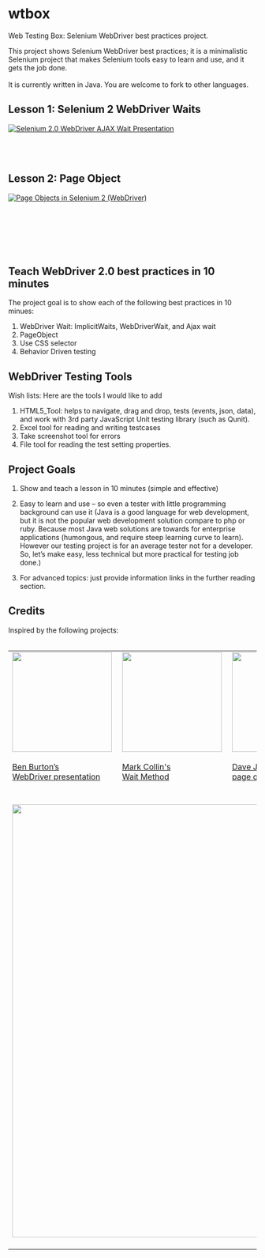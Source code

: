 wtbox
=====

Web Testing Box: Selenium WebDriver best practices project. 

This project shows Selenium WebDriver best practices; it is a minimalistic Selenium project that makes Selenium tools easy to learn and use, and it gets the job done.  
<br/>It is currently written in Java.  You are welcome to fork to other languages.  


## **Lesson 1: Selenium 2 WebDriver Waits**
[![Selenium 2.0 WebDriver AJAX Wait Presentation](http://chon.techliminal.com/images/ajax_wait.png)](http://chon.techliminal.com/ajax_wait/)
<br/> 
<br/> 
<br/> 
<br/> 




## **Lesson 2: Page Object**

[![Page Objects in Selenium 2 (WebDriver)](http://chon.techliminal.com/images/page_object.png)](http://chon.techliminal.com/page_object/)

<br/> 
<br/> 
<br/> 
<br/> 
<br/> 






Teach WebDriver 2.0 best practices in 10 minutes
------------------------------------------------

The project goal is to show each of the following best practices in 10 minues:  
 
1.	WebDriver Wait: ImplicitWaits, WebDriverWait, and Ajax wait 
2.	PageObject
3.	Use CSS selector
4.	Behavior Driven testing






WebDriver Testing Tools
------------------------
Wish lists: Here are the tools I would like to add

1.	HTML5_Tool: helps to navigate, drag and drop, tests (events, json, data), and work with 3rd party JavaScript Unit testing library (such as Qunit).
2.	Excel tool for reading and writing testcases
3.	Take screenshot tool for errors
4.	File tool for reading the test setting properties.


Project Goals
-------------

1.	Show and teach a lesson in 10 minutes (simple and effective)
2.	Easy to learn and use – so even a tester with little programming background can use it
	(Java is a good language for web development, but it is not the popular web development solution compare to php or ruby.  Because most Java web solutions are towards for enterprise applications (humongous, and require steep learning curve to learn).   
         However our testing project is for an average tester not for a developer.  So, let’s make easy, less technical but more practical for testing job done.)   

3.	For advanced topics: just provide information links in the further reading section. 




Credits
-------
Inspired by the following projects:  
<br/>
    <table>
  <tr height="207" valign="top">
    <td><a href="https://github.com/benburton/presentations"><img src="http://chon.techliminal.com/images/inspired/benburton.png" width="202">
        <br/><br/>Ben Burton’s<br/>
             WebDriver presentation
        </a>
    </td>
    <td><a href="https://groups.google.com/forum/?fromgroups#!topic/webdriver/V9KqskkHmIs%5B1-25%5D"><img src="http://chon.techliminal.com/images/inspired/mark_collin.png" width="202">
        <br/><br/>Mark Collin's<br/>
             Wait Method
        </a>
    </td>
    <td><a href="http://stackoverflow.com/questions/10315894/selenium-webdriver-page-object"><img src="http://chon.techliminal.com/images/inspired/dave.png" width="202">
        <br/><br/>Dave Justin’s <br/>
             page object post 
        </a>
    </td>
    <td><a href="http://www.summa-tech.com/blog/2011/10/10/using-page-objects-with-selenium-and-web-driver-20/"><img src="http://chon.techliminal.com/images/inspired/james.png" width="202">
        <br/><br/><br/><br/>James Cox's<br/>
             Using Page Objects 
        </a>
    </td>
  </tr>
  <tr height="207" valign="top">
  <td colspan="4">
    <img src="http://chon.techliminal.com/images/inspired/i_curate.png" width="876">&nbsp;
  </td>
</table>
